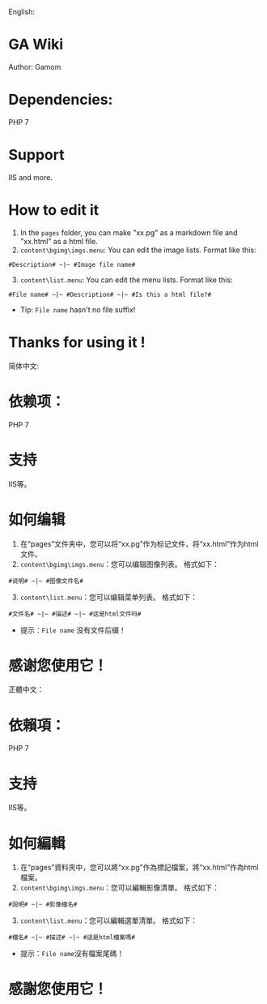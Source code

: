 English:
# GA Wiki
Author: Gamom
# Dependencies:
PHP 7
# Support
IIS and more.
# How to edit it
1. In the `pages` folder, you can make "xx.pg" as a markdown file and "xx.html" as a html file.
2. `content\bgimg\imgs.menu`: You can edit the image lists.
Format like this:
```
#Description# ~|~ #Image file name#
```
3. `content\list.menu`: You can edit the menu lists.
Format like this:
```
#File name# ~|~ #Description# ~|~ #Is this a html file?#
``` 
 - Tip: `File name` hasn't no file suffix!
# Thanks for using it !

简体中文:
# 依赖项：
PHP 7
# 支持
IIS等。
# 如何编辑
1. 在“pages”文件夹中，您可以将“xx.pg”作为标记文件，将“xx.html”作为html文件。
2. `content\bgimg\imgs.menu`：您可以编辑图像列表。
格式如下：
```
#说明# ~|~ #图像文件名#
```
3. `content\list.menu`：您可以编辑菜单列表。
格式如下：
```
#文件名# ~|~ #描述# ~|~ #这是html文件吗#
``` 
 - 提示：`File name` 没有文件后缀！
# 感谢您使用它！

正體中文：
# 依賴項：
PHP 7
# 支持
IIS等。
# 如何編輯
1. 在“pages”資料夾中，您可以將“xx.pg”作為標記檔案，將“xx.html”作為html檔案。
2. `content\bgimg\imgs.menu`：您可以編輯影像清單。
格式如下：
```
#說明# ~|~ #影像檔名#
```
3. `content\list.menu`：您可以編輯選單清單。
格式如下：
```
#檔名# ~|~ #描述# ~|~ #這是html檔案嗎#
```
 - 提示：`File name`沒有檔案尾碼！
# 感謝您使用它！